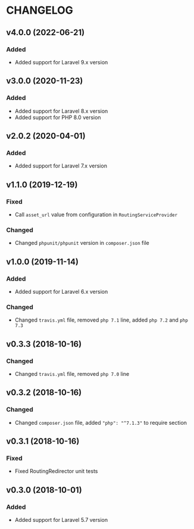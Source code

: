 # CHANGELOG
## v4.0.0 (2022-06-21)

### Added
 - Added support for Laravel 9.x version

## v3.0.0 (2020-11-23)

### Added
 - Added support for Laravel 8.x version
 - Added support for PHP 8.0 version

 ## v2.0.2 (2020-04-01)

 ### Added
  - Added support for Laravel 7.x version

## v1.1.0 (2019-12-19)

### Fixed
 - Call `asset_url` value from configuration in `RoutingServiceProvider`

### Changed
 - Changed `phpunit/phpunit` version in `composer.json` file

## v1.0.0 (2019-11-14)

### Added
 - Added support for Laravel 6.x version

### Changed
 - Changed `travis.yml` file, removed `php 7.1` line, added `php 7.2` and `php 7.3`

## v0.3.3 (2018-10-16)

### Changed
 - Changed `travis.yml` file, removed `php 7.0` line

## v0.3.2 (2018-10-16)

### Changed
 - Changed `composer.json` file, added `"php": "^7.1.3"` to require section

## v0.3.1 (2018-10-16)

### Fixed
 - Fixed RoutingRedirector unit tests

## v0.3.0 (2018-10-01)

### Added
 - Added support for Laravel 5.7 version
